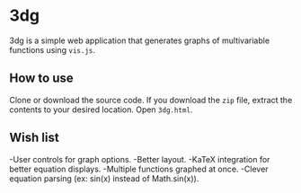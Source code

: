 # 3dg
3dg is a simple web application that generates graphs of multivariable functions using `vis.js`. 

## How to use
Clone or download the source code. If you download the `zip` file, extract the contents to your desired location. Open `3dg.html`. 

## Wish list
-User controls for graph options.
-Better layout.
-KaTeX integration for better equation displays. 
-Multiple functions graphed at once. 
-Clever equation parsing (ex: sin(x) instead of Math.sin(x)). 
